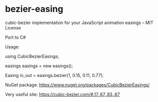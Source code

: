 # bezier-easing
cubic-bezier implementation for your JavaScript animation easings – MIT License

Port to C#

Usage:

using CubicBezierEasings;

easings easings = new easings();

Easing in_out = easings.bezier(1, 0.15, 0.11, 0.77);

NuGet package: https://www.nuget.org/packages/CubicBezierEasings/

Very useful site: https://cubic-bezier.com/#.17,.67,.83,.67

